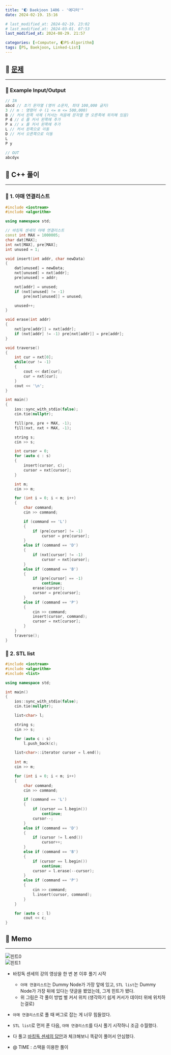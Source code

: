 ```yaml
---
title: "🌓 Baekjoon 1406 - '에디터'"
date: 2024-02-19. 15:16

# last_modified_at: 2024-02-19. 23:02
# last_modified_at: 2024-03-01. 07:53
last_modified_at: 2024-08-29. 21:57

categories: [⭐Computer, 🌓PS-Algorithm]
tags: [PS, Baekjoon, Linked-List]
---
```


## 💫 [문제](https://www.acmicpc.net/problem/1406)

---

### 🫧 Example Input/Output

```cpp
// IN
abcd // 초기 문자열 (영어 소문자, 최대 100,000 글자)
3 // m : 명령어 수 (1 <= m <= 500,000)
B // 커서 왼쪽 삭제 (커서는 처음에 문자열 맨 오른쪽에 위치해 있음)
P d // d 를 커서 왼쪽에 추가
P x // x 를 커서 왼쪽에 추가
L // 커서 왼쪽으로 이동
D // 커서 오른쪽으로 이동
L
P y

// OUT
abcdyx
```

## 💫 C++ 풀이

---

### 🫧 1. 야매 연결리스트

```cpp
#include <iostream>
#include <algorithm>

using namespace std;

// 바킹독 센세의 야매 연결리스트
const int MAX = 1000005;
char dat[MAX];
int nxt[MAX], pre[MAX];
int unused = 1;

void insert(int addr, char newData)
{
	dat[unused] = newData;
	nxt[unused] = nxt[addr];
	pre[unused] = addr;

	nxt[addr] = unused;
	if (nxt[unused] != -1)
		pre[nxt[unused]] = unused;

	unused++;
}

void erase(int addr)
{
	nxt[pre[addr]] = nxt[addr];
	if (nxt[addr] != -1) pre[nxt[addr]] = pre[addr];
}

void traverse()
{
	int cur = nxt[0];
	while(cur != -1)
	{
		cout << dat[cur];
		cur = nxt[cur];
	}
	cout << '\n';
}

int main()
{
	ios::sync_with_stdio(false);
	cin.tie(nullptr);

	fill(pre, pre + MAX, -1);
	fill(nxt, nxt + MAX, -1);

	string s;
	cin >> s;

	int cursor = 0;
	for (auto c : s)
	{
		insert(cursor, c);
		cursor = nxt[cursor];
	}

	int m;
	cin >> m;

	for (int i = 0; i < m; i++)
	{
		char command;
		cin >> command;

		if (command == 'L')
		{
			if (pre[cursor] != -1)
				cursor = pre[cursor];
		}
		else if (command == 'D')
		{
			if (nxt[cursor] != -1)
				cursor = nxt[cursor];
		}
		else if (command == 'B')
		{
			if (pre[cursor] == -1)
				continue;
			erase(cursor);
			cursor = pre[cursor];
		}
		else if (command == 'P')
		{
			cin >> command;
			insert(cursor, command);
			cursor = nxt[cursor];
		}
	}
	traverse();
}
```

### 🫧 2. STL list

```cpp
#include <iostream>
#include <algorithm>
#include <list>

using namespace std;

int main()
{
	ios::sync_with_stdio(false);
	cin.tie(nullptr);

	list<char> l;

	string s;
	cin >> s;

	for (auto c : s)
		l.push_back(c);

	list<char>::iterator cursor = l.end();
	
	int m;
	cin >> m;

	for (int i = 0; i < m; i++)
	{
		char command;
		cin >> command;

		if (command == 'L')
		{
			if (cursor == l.begin())
				continue;
			cursor--;
		}
		else if (command == 'D')
		{
			if (cursor != l.end())
				cursor++;
		}
		else if (command == 'B')
		{
			if (cursor == l.begin())
				continue;
			cursor = l.erase(--cursor);
		}
		else if (command == 'P')
		{
			cin >> command;
			l.insert(cursor, command);
		}
	}

	for (auto c : l)
		cout << c;
}
```

## 💫 Memo

---

![힌트0](/assets/img/2024/240219_0000.jpg)  
![힌트1](/assets/img/2024/240219_0001.jpg)  

- 바킹독 센세의 강의 영상을 한 번 본 이후 풀기 시작
  - `야매 연결리스트`는 Dummy Node가 가장 앞에 있고, `STL list`는 Dummy Node가 가장 뒤에 있다는 댓글을 봤었는데, 그게 힌트가 됐다.
  - 위 그림은 각 풀이 방법 별 커서 위치 (생각하기 쉽게 커서가 데이터 위에 위치하는걸로)

- `야매 연결리스트`로 풀 때 버그로 잡는 게 너무 힘들었다.
- `STL list`로 먼저 푼 다음, `야매 연결리스트`를 다시 풀기 시작하니 조금 수월했다.

- 다 풀고 [바킹독 센세의 답안](https://github.com/encrypted-def/basic-algo-lecture/tree/master/0x04)과 체크해보니 똑같이 풀어서 안심했다.

- @ TIME : 스택을 이용한 풀이
